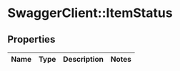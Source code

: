 # SwaggerClient::ItemStatus

## Properties
Name | Type | Description | Notes
------------ | ------------- | ------------- | -------------

